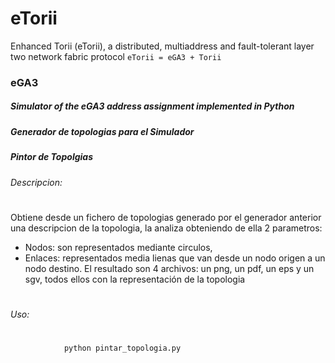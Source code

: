 # eTorii
Enhanced Torii (eTorii), a distributed, multiaddress and fault-tolerant layer two network fabric protocol
```eTorii = eGA3 + Torii```

### eGA3
##### Simulator of the eGA3 address assignment implemented in Python

##### Generador de topologias para el Simulador

##### Pintor de Topolgias
###### Descripcion:
#
Obtiene desde un fichero de topologias generado por el generador anterior una descripcion de la topologia, 
   la analiza obteniendo de ella 2 parametros: 
   * Nodos: son representados mediante circulos, 
   * Enlaces: representados media lienas que van desde un nodo origen a un nodo destino.
El resultado son 4 archivos: un png, un pdf, un eps y un sgv, todos ellos con la representación de la topologia
#
###### Uso:
#
```sh
            python pintar_topologia.py 
```
